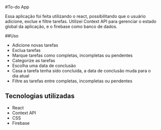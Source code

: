 #To-do App

Essa aplicação foi feita utilizando o react, possibilitando que o usuário adicione, exclue e filtre tarefas. Utilizei Context API para gerenciar o estado global da aplicação, e o firebase como banco de dados.

##Uso

- Adicione novas tarefas
- Exclua tarefas
- Marque tarefas como completas, incompletas ou pendentes
- Categorize as tarefas
- Escolha uma data de conclusão
- Casa a tarefa tenha sido concluida, a data de conclusão muda para o dia atual
- Filtre as tarefas entre completas, incompletas ou pendentes

## Tecnologias utilizadas

- React
- Context API
- CSS
- Firebase